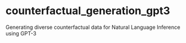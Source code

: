 # counterfactual_generation_gpt3
Generating diverse counterfactual data for Natural Language Inference using GPT-3
